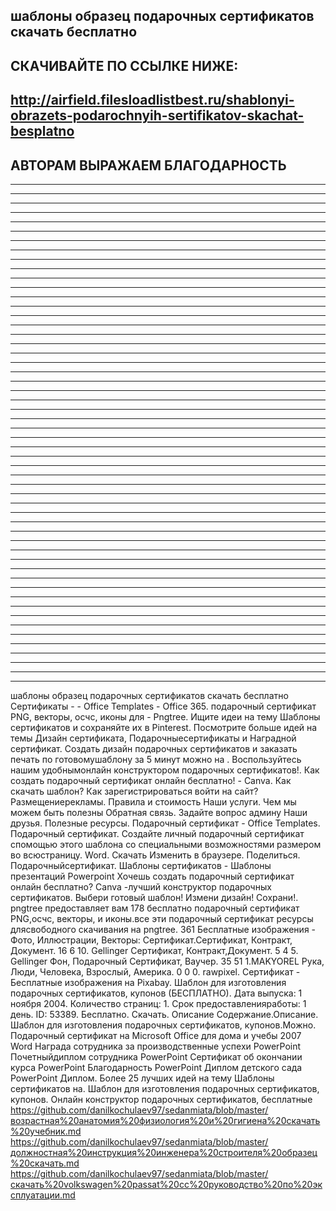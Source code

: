 шаблоны образец подарочных сертификатов скачать бесплатно
--------------------------------------------------
СКАЧИВАЙТЕ ПО ССЫЛКЕ НИЖЕ:
--------------------------------------------------
http://airfield.filesloadlistbest.ru/shablonyi-obrazets-podarochnyih-sertifikatov-skachat-besplatno
--------------------------------------------------
АВТОРАМ ВЫРАЖАЕМ БЛАГОДАРНОСТЬ
--------------------------------------------------
--------------------------------------------------
--------------------------------------------------
--------------------------------------------------
--------------------------------------------------
--------------------------------------------------
--------------------------------------------------
--------------------------------------------------
--------------------------------------------------
--------------------------------------------------
--------------------------------------------------
--------------------------------------------------
--------------------------------------------------
--------------------------------------------------
--------------------------------------------------
--------------------------------------------------
--------------------------------------------------
--------------------------------------------------
--------------------------------------------------
--------------------------------------------------
--------------------------------------------------
--------------------------------------------------
--------------------------------------------------
--------------------------------------------------
--------------------------------------------------
--------------------------------------------------
--------------------------------------------------
--------------------------------------------------
--------------------------------------------------
--------------------------------------------------
--------------------------------------------------
--------------------------------------------------
--------------------------------------------------
--------------------------------------------------
--------------------------------------------------
--------------------------------------------------
--------------------------------------------------
--------------------------------------------------
--------------------------------------------------
--------------------------------------------------
--------------------------------------------------
--------------------------------------------------
--------------------------------------------------
--------------------------------------------------
--------------------------------------------------
--------------------------------------------------
--------------------------------------------------
--------------------------------------------------
--------------------------------------------------
--------------------------------------------------
--------------------------------------------------
--------------------------------------------------
--------------------------------------------------
--------------------------------------------------
--------------------------------------------------
шаблоны образец подарочных сертификатов скачать бесплатно Сертификаты -  - Office Templates - Office 365. подарочный сертификат PNG, векторы, осчс, иконы для  - Pngtree. Ищите идеи на тему Шаблоны сертификатов и сохраняйте их в Pinterest. Посмотрите больше идей на темы Дизайн сертификата, Подарочныесертификаты и Наградной сертификат. Создать дизайн подарочных сертификатов и заказать печать по готовомушаблону за 5 минут можно на . Воспользуйтесь нашим удобнымонлайн конструктором подарочных сертификатов!. Как создать подарочный сертификат онлайн бесплатно! - Canva. Как скачать шаблон? Как зарегистрироваться  войти на сайт? Размещениерекламы. Правила и стоимость  Наши услуги. Чем мы можем быть полезны Обратная связь. Задайте вопрос админу  Наши друзья. Полезные ресурсы. Подарочный сертификат - Office Templates. Подарочный сертификат. Создайте личный подарочный сертификат спомощью этого шаблона со специальными возможностями размером во всюстраницу. Word. Скачать Изменить в браузере. Поделиться. Подарочныйсертификат. Шаблоны сертификатов - Шаблоны презентаций Powerpoint
Хочешь создать подарочный сертификат онлайн бесплатно? Canva -лучший конструктор подарочных сертификатов.  Выбери готовый шаблон! Измени дизайн!  Сохрани!. pngtree предоставляет вам 178 бесплатно подарочный сертификат PNG,осчс, векторы, и иконы.все эти подарочный сертификат ресурсы длясвободного скачивания на pngtree. 361 Бесплатные изображения - Фото, Иллюстрации, Векторы: Сертификат.Сертификат, Контракт, Документ. 16 6 10. Gellinger  Сертификат, Контракт,Документ. 5 4 5. Gellinger  Фон, Подарочный Сертификат, Ваучер. 35 51 1.MAKYOREL  Рука, Люди, Человека, Взрослый, Америка. 0 0 0. rawpixel. Сертификат - Бесплатные изображения на Pixabay. Шаблон для изготовления подарочных сертификатов, купонов (БЕСПЛАТНО). Дата выпуска: 1 ноября 2004. Количество страниц: 1. Срок предоставленияработы: 1 день. ID: 53389. Бесплатно. Скачать. Описание Содержание.Описание. Шаблон для изготовления подарочных сертификатов, купонов.Можно. Подарочный сертификат на Microsoft Office для дома и учебы 2007 Word Награда сотрудника за производственные успехи PowerPoint  Почетныйдиплом сотрудника PowerPoint  Сертификат об окончании курса PowerPoint Благодарность PowerPoint  Диплом детского сада PowerPoint  Диплом. Более 25 лучших идей на тему Шаблоны сертификатов на. Шаблон для изготовления подарочных сертификатов, купонов. Онлайн конструктор подарочных сертификатов, бесплатные
https://github.com/danilkochulaev97/sedanmiata/blob/master/возрастная%20анатомия%20физиология%20и%20гигиена%20скачать%20учебник.md
https://github.com/danilkochulaev97/sedanmiata/blob/master/должностная%20инструкция%20инженера%20строителя%20образец%20скачать.md
https://github.com/danilkochulaev97/sedanmiata/blob/master/скачать%20volkswagen%20passat%20cc%20руководство%20по%20эксплуатации.md